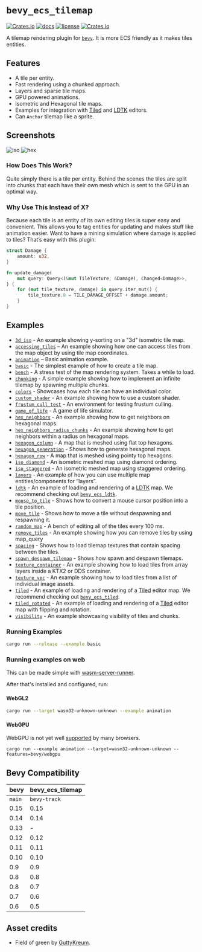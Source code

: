 # `bevy_ecs_tilemap`

[![Crates.io](https://img.shields.io/crates/v/bevy_ecs_tilemap)](https://crates.io/crates/bevy_ecs_tilemap)
[![docs](https://docs.rs/bevy_ecs_tilemap/badge.svg)](https://docs.rs/bevy_ecs_tilemap/)
[![license](https://img.shields.io/badge/license-MIT-blue.svg)](https://github.com/StarArawn/bevy_ecs_tilemap/blob/main/LICENSE)
[![Crates.io](https://img.shields.io/crates/d/bevy_ecs_tilemap)](https://crates.io/crates/bevy_ecs_tilemap)

A tilemap rendering plugin for [`bevy`](https://bevyengine.org/). It is more ECS friendly as it makes tiles entities.

## Features

- A tile per entity.
- Fast rendering using a chunked approach.
- Layers and sparse tile maps.
- GPU powered animations.
- Isometric and Hexagonal tile maps.
- Examples for integration with [Tiled](https://www.mapeditor.org/) and [LDTK](https://ldtk.io/) editors.
- Can `Anchor` tilemap like a sprite.

## Screenshots

![iso](screenshots/iso.png)
![hex](screenshots/hex.png)

### How Does This Work?

Quite simply there is a tile per entity. Behind the scenes the tiles are split into chunks that each have their own mesh which is sent to the GPU in an optimal way.

### Why Use This Instead of X?

Because each tile is an entity of its own editing tiles is super easy and convenient. This allows you to tag entities for updating and makes stuff like animation easier. Want to have a mining simulation where damage is applied to tiles? That’s easy with this plugin:

```rust
struct Damage {
    amount: u32,
}

fn update_damage(
    mut query: Query<(&mut TileTexture, &Damage), Changed<Damage>>,
) {
    for (mut tile_texture, damage) in query.iter_mut() {
        tile_texture.0 = TILE_DAMAGE_OFFSET + damage.amount;
    }
}
```

## Examples

- [`3d_iso`](examples/3d_iso.rs) - An example showing y-sorting on a "3d" isometric tile map.
- [`accessing_tiles`](examples/accessing_tiles.rs) – An example showing how one can access tiles from the map object by using tile map coordinates.
- [`animation`](examples/animation.rs) – Basic animation example.
- [`basic`](examples/basic.rs) - The simplest example of how to create a tile map.
- [`bench`](examples/bench.rs) - A stress test of the map rendering system. Takes a while to load.
- [`chunking`](examples/chunking.rs) - A simple example showing how to implement an infinite tilemap by spawning multiple chunks.
- [`colors`](examples/colors.rs) - Showcases how each tile can have an individual color.
- [`custom_shader`](examples/custom_shader.rs) - An example showing how to use a custom shader.
- [`frustum_cull_test`](examples/frustum_cull_test.rs) - An environment for testing frustum culling.
- [`game_of_life`](examples/game_of_life.rs) - A game of life simulator.
- [`hex_neighbors`](examples/hex_neighbors.rs) - An example showing how to get neighbors on hexagonal maps.
- [`hex_neighbors_radius_chunks`](examples/hex_neighbors_radius_chunks.rs) - An example showing how to get neighbors within a radius on hexagonal maps.
- [`hexagon_column`](examples/hexagon_column.rs) - A map that is meshed using flat top hexagons.
- [`hexagon_generation`](examples/hexagon_generation.rs) - Shows how to generate hexagonal maps.
- [`hexagon_row`](examples/hexagon_row.rs) - A map that is meshed using pointy top hexagons.
- [`iso_diamond`](examples/iso_diamond.rs) - An isometric meshed map using diamond ordering.
- [`iso_staggered`](examples/iso_staggered.rs) - An isometric meshed map using staggered ordering.
- [`layers`](examples/layers.rs) - An example of how you can use multiple map entities/components for “layers”.
- [`ldtk`](examples/ldtk.rs) - An example of loading and rendering of a [LDTK](https://ldtk.io/) map. We recommend checking out [`bevy_ecs_ldtk`](https://crates.io/crates/bevy_ecs_ldtk).
- [`mouse_to_tile`](examples/mouse_to_tile.rs) - Shows how to convert a mouse cursor position into a tile position.
- [`move_tile`](examples/move_tile.rs) - Shows how to move a tile without despawning and respawning it.
- [`random_map`](examples/random_map.rs) - A bench of editing all of the tiles every 100 ms.
- [`remove_tiles`](examples/remove_tiles.rs) - An example showing how you can remove tiles by using map_query
- [`spacing`](examples/spacing.rs) - Shows how to load tilemap textures that contain spacing between the tiles.
- [`spawn_despawn_tilemap`](examples/spawn_despawn_tilemap.rs) - Shows how spawn and despawn tilemaps.
- [`texture_container`](examples/texture_container.rs) - An example showing how to load tiles from array layers inside a KTX2 or DDS container.
- [`texture_vec`](examples/texture_vec.rs) - An example showing how to load tiles from a list of individual image assets.
- [`tiled`](examples/tiled.rs) - An example of loading and rendering of a [Tiled](https://www.mapeditor.org/) editor map. We recommend checking out [`bevy_ecs_tiled`](https://github.com/adrien-bon/bevy_ecs_tiled).
- [`tiled_rotated`](examples/tiled_rotated.rs) - An example of loading and rendering of a [Tiled](https://www.mapeditor.org/) editor map with flipping and rotation.
- [`visibility`](examples/visibility.rs) - An example showcasing visibility of tiles and chunks.

### Running Examples

```bash
cargo run --release --example basic
```

### Running examples on web

This can be made simple with [wasm-server-runner](https://github.com/jakobhellermann/wasm-server-runner).

After that's installed and configured, run:

#### WebGL2

```bash
cargo run --target wasm32-unknown-unknown --example animation
```

#### WebGPU

WebGPU is not yet well [supported](https://caniuse.com/webgpu) by many browsers.

```
cargo run --example animation --target=wasm32-unknown-unknown --features=bevy/webgpu
```

## Bevy Compatibility

| bevy   | bevy_ecs_tilemap |
| ------ | ---------------- |
| `main` | `bevy-track`     |
| 0.15   | 0.15             |
| 0.14   | 0.14             |
| 0.13   | -                |
| 0.12   | 0.12             |
| 0.11   | 0.11             |
| 0.10   | 0.10             |
| 0.9    | 0.9              |
| 0.8    | 0.8              |
| 0.8    | 0.7              |
| 0.7    | 0.6              |
| 0.6    | 0.5              |

## Asset credits

- Field of green by [GuttyKreum](https://guttykreum.itch.io/).
